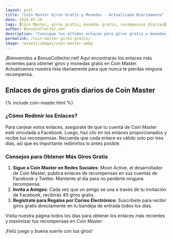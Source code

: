 ```yaml
---
layout: post
title: "Coin Master Giros Gratis y Monedas - Actualizado Diariamente"
date: 2024-07-16
tags: [Coin Master, giros gratis, monedas gratis, recompensas diarias]
author: BonusCollector.net
description: "Consigue los últimos enlaces para giros gratis y monedas en Coin Master actualizados diariamente. Aumenta tus recompensas sin costo."
permalink: /coin-master-giros-gratis/
image: /assets/images/coin-master.webp
---
```


¡Bienvenidos a BonusCollector.net! Aquí encontrarás los enlaces más recientes para obtener giros y monedas gratis en Coin Master. Actualizamos nuestra lista diariamente para que nunca te pierdas ninguna recompensa.

## Enlaces de giros gratis diarios de Coin Master

{% include coin-master.html %}

### ¿Cómo Redimir los Enlaces?

Para canjear estos enlaces, asegúrate de que tu cuenta de Coin Master esté vinculada a Facebook. Luego, haz clic en los enlaces proporcionados y recibe tus recompensas. Recuerda que cada enlace es válido solo por tres días, así que es importante redimirlos lo antes posible.

### Consejos para Obtener Más Giros Gratis

1. **Sigue a Coin Master en Redes Sociales**: Moon Active, el desarrollador de Coin Master, publica enlaces de recompensas en sus cuentas de Facebook y Twitter. Mantente al día para no perderte ninguna recompensa.
2. **Invita a Amigos**: Cada vez que un amigo se una a través de tu invitación de Facebook, recibirás 40 giros gratis.
3. **Regístrate para Regalos por Correo Electrónico**: Suscríbete para recibir giros gratis directamente en tu bandeja de entrada todos los días.

Visita nuestra página todos los días para obtener los enlaces más recientes y maximizar tus recompensas en Coin Master.

¡Feliz juego y buena suerte con tus giros!

